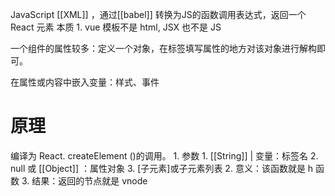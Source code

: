 JavaScript [[XML]] ，通过[[babel]] 转换为JS的函数调用表达式，返回一个React 元素
本质
	1. vue 模板不是 html, JSX 也不是 JS

一个组件的属性较多：定义一个对象，在标签填写属性的地方对该对象进行解构即可。

在属性或内容中嵌入变量：样式、事件

# 原理
编译为 React. createElement ()的调用。
	1. 参数
		1. [[String]] | 变量：标签名
		2. null 或 [[Object]] ：属性对象
		3. \[子元素]或子元素列表
	2. 意义：该函数就是 h 函数
	3. 结果：返回的节点就是 vnode